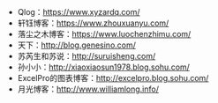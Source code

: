 - Qlog：https://www.xyzardq.com/
- 轩钰博客：https://www.zhouxuanyu.com/
- 落尘之木博客：https://www.luochenzhimu.com/
- 天下：http://blog.genesino.com/
- 苏芮生和苏说：http://suruisheng.com/
- 孙小小：http://xiaoxiaosun1978.blog.sohu.com/
- ExcelPro的图表博客：http://excelpro.blog.sohu.com/
- 月光博客：http://www.williamlong.info/
